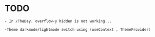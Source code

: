 # TODO

    - In /TheDay, overflow-y hidden is not working...

    -Theme darkmode/lightmode switch using (useContext , ThemeProvider)
